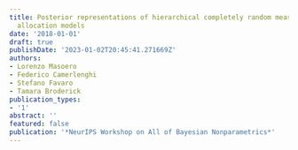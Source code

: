 ```yaml
---
title: Posterior representations of hierarchical completely random measures in trait
  allocation models
date: '2018-01-01'
draft: true
publishDate: '2023-01-02T20:45:41.271669Z'
authors:
- Lorenzo Masoero
- Federico Camerlenghi
- Stefano Favaro
- Tamara Broderick
publication_types:
- '1'
abstract: ''
featured: false
publication: '*NeurIPS Workshop on All of Bayesian Nonparametrics*'
---
```


